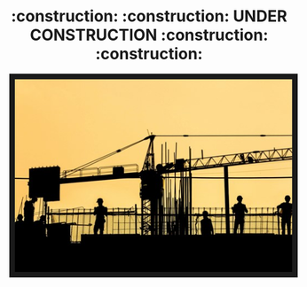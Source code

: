 

<h1 align="center" style="inline-block">:construction: :construction: UNDER CONSTRUCTION :construction: :construction:</h1>

<p align="center">
  <img src="./under_construction.jpg" align="center" border="10" width="500px"/>
</p>

